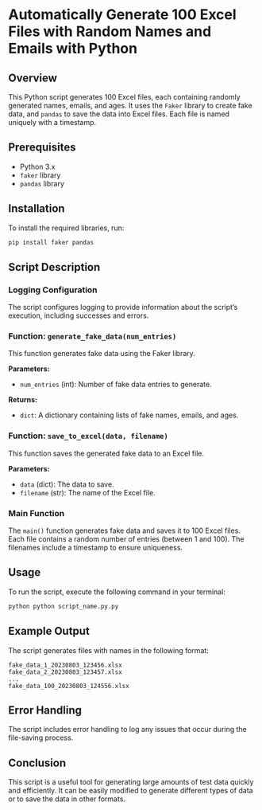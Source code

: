 
# Automatically Generate 100 Excel Files with Random Names and Emails with Python

## Overview
This Python script generates 100 Excel files, each containing randomly generated names, emails, and ages. It uses the `Faker` library to create fake data, and `pandas` to save the data into Excel files. Each file is named uniquely with a timestamp.

## Prerequisites
- Python 3.x
- `faker` library
- `pandas` library

## Installation
To install the required libraries, run:
```bash
pip install faker pandas
```

## Script Description

### Logging Configuration
The script configures logging to provide information about the script’s execution, including successes and errors.

### Function: `generate_fake_data(num_entries)`
This function generates fake data using the Faker library.

**Parameters:**
- `num_entries` (int): Number of fake data entries to generate.

**Returns:**
- `dict`: A dictionary containing lists of fake names, emails, and ages.

### Function: `save_to_excel(data, filename)`
This function saves the generated fake data to an Excel file.

**Parameters:**
- `data` (dict): The data to save.
- `filename` (str): The name of the Excel file.

### Main Function
The `main()` function generates fake data and saves it to 100 Excel files. Each file contains a random number of entries (between 1 and 100). The filenames include a timestamp to ensure uniqueness.

## Usage
To run the script, execute the following command in your terminal:
```bash
python python script_name.py.py
```

## Example Output
The script generates files with names in the following format:
```
fake_data_1_20230803_123456.xlsx
fake_data_2_20230803_123457.xlsx
...
fake_data_100_20230803_124556.xlsx
```

## Error Handling
The script includes error handling to log any issues that occur during the file-saving process.

## Conclusion
This script is a useful tool for generating large amounts of test data quickly and efficiently. It can be easily modified to generate different types of data or to save the data in other formats.
